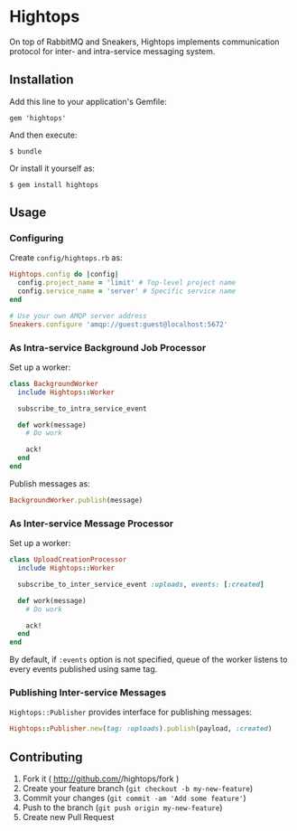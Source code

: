 # Hightops

On top of RabbitMQ and Sneakers, Hightops implements communication protocol
for inter- and intra-service messaging system.

## Installation

Add this line to your application's Gemfile:

    gem 'hightops'

And then execute:

    $ bundle

Or install it yourself as:

    $ gem install hightops

## Usage

### Configuring

Create `config/hightops.rb` as:

```ruby
Hightops.config do |config|
  config.project_name = 'limit' # Top-level project name
  config.service_name = 'server' # Specific service name
end

# Use your own AMQP server address
Sneakers.configure 'amqp://guest:guest@localhost:5672'
```

### As Intra-service Background Job Processor

Set up a worker:

```ruby
class BackgroundWorker
  include Hightops::Worker

  subscribe_to_intra_service_event

  def work(message)
    # Do work

    ack!
  end
end
```

Publish messages as:

```ruby
BackgroundWorker.publish(message)
```

### As Inter-service Message Processor

Set up a worker:

```ruby
class UploadCreationProcessor
  include Hightops::Worker

  subscribe_to_inter_service_event :uploads, events: [:created]

  def work(message)
    # Do work

    ack!
  end
end
```

By default, if `:events` option is not specified, queue of the worker listens
to every events published using same tag.

### Publishing Inter-service Messages

`Hightops::Publisher` provides interface for publishing messages:

```ruby
Hightops::Publisher.new(tag: :uploads).publish(payload, :created)
```

## Contributing

1. Fork it ( http://github.com/<my-github-username>/hightops/fork )
2. Create your feature branch (`git checkout -b my-new-feature`)
3. Commit your changes (`git commit -am 'Add some feature'`)
4. Push to the branch (`git push origin my-new-feature`)
5. Create new Pull Request
